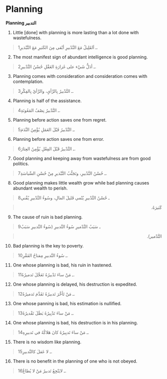 Planning
========

**Planning التدبير**

1. Little [done] with planning is more lasting than a lot done with
wastefulness.

> 1ـ اَلقَلِيلُ مَعَ التَّدْبيرِ أبْقى مِنَ الكَثيرِ مَعَ التَّبْذيرِ.

2. The most manifest sign of abundant intelligence is good planning.

> 2ـ أدَلُّ شَيْء على غَزارَةِ العَقْلِ حُسْنُ التَّدْبيرِ.

3. Planning comes with consideration and consideration comes with
contemplation.

> 3ـ التَّدْبيرُ بِالرَّأيِ، والرَّأيُ بِالفِكْرِ.

4. Planning is half of the assistance.

> 4ـ التَّدْبيرُ نِصْفُ المَعُونَةِ.

5. Planning before action saves one from regret.

> 5ـ التَّدْبيرُ قَبْلَ العَمَلِ يُؤْمِنُ النَّدَمَ.

6. Planning before action saves one from error.

> 6ـ التَّدْبيرُ قَبْلَ الفِعْلِ يُؤْمِنُ العِثارَ.

7. Good planning and keeping away from wastefulness are from good
politics.

> 7ـ حُسْنُ التَّدْبيرِ، وتَجَنُّبُ التَّبْذيرِ مِنْ حُسْنِ السِّياسَةِ.

8. Good planning makes little wealth grow while bad planning causes
abundant wealth to perish.

> 8ـ حُسْنُ التَّدْبيرِ يُنْمي قَليلَ المالِ، وسُوءُ التَّدْبيرِ يُفْني
<blockquote dir="rtl">
  <p>
كَثيرَهُ.
  </p>
</blockquote>

9. The cause of ruin is bad planning.

> 9ـ سَبَبُ التَّدْميرِ سُوءُ التَّدبيرِ (سُوءُ التَّدبيرِ سَبَبُ
<blockquote dir="rtl">
  <p>
التَّدْمير).
  </p>
</blockquote>

10. Bad planning is the key to poverty.

> 10ـ سُوءُ التَّدبيرِ مِفتاحُ الفَقْرِ.

11. One whose planning is bad, his ruin in hastened.

> 11ـ مَنْ ساءَ تَدْبيرُهُ تَعَجَّلَ تَدميرُهُ.

12. One whose planning is delayed, his destruction is expedited.

> 12ـ مَنْ تَأخَّرَ تَدبيرُهُ تَقَدَّمَ تَدميرُهُ.

13. One whose panning is bad, his estimation is nullified.

> 13ـ مَنْ ساءَ تَدْبِيرُهُ بَطَلَ تَقْديرُهُ.

14. One whose planning is bad, his destruction is in his planning.

> 14ـ مَنْ ساءَ تَدبِيرُهُ كانَ هَلاكُهُ في تَدبيرِهِ.

15. There is no wisdom like planning.

> 15ـ لا عَقلَ كالتَّدبيرِ.

16. There is no benefit in the planning of one who is not obeyed.

> 16ـ لايَنْجِعُ تَدبيرُ مَنْ لا يُطاعُ.


